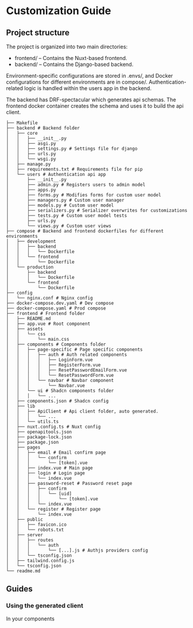 # Customization Guide

## Project structure


The project is organized into two main directories:
- frontend/ – Contains the Nuxt-based frontend.
- backend/ – Contains the Django-based backend.

Environment-specific configurations are stored in .envs/, and Docker configurations for different environments are in compose/. Authentication-related logic is handled within the users app in the backend.

The backend has DRF-spectacular which generates api schemas. The frontend docker container creates the schema and uses it to build the api client.

```
├── Makefile
├── backend # Backend folder
│   ├── core
│   │   ├── __init__.py
│   │   ├── asgi.py
│   │   ├── settings.py # Settings file for django
│   │   ├── urls.py
│   │   └── wsgi.py
│   ├── manage.py
│   ├── requirements.txt # Requirements file for pip
│   └── users # Authentication api app
│       ├── __init__.py
│       ├── admin.py # Registers users to admin model
│       ├── apps.py
│       ├── forms.py # Modifies forms for custom user model
│       ├── managers.py # Custom user manager
│       ├── models.py # Custom user model
│       ├── serializers.py # Serializer overwrites for customizations
│       ├── tests.py # Custom user model tests
│       ├── urls.py
│       └── views.py # Custom user views
├── compose # Backend and frontend dockerfiles for different environments
│   ├── development
│   │   ├── backend
│   │   │   └── Dockerfile
│   │   └── frontend
│   │       └── Dockerfile
│   └── production
│       ├── backend
│       │   └── Dockerfile
│       └── frontend
│           └── Dockerfile
├── config
│   └── nginx.conf # Nginx config
├── docker-compose.dev.yaml # Dev compose
├── docker-compose.yaml # Prod compose
├── frontend # Frontend folder
│   ├── README.md
│   ├── app.vue # Root component
│   ├── assets
│   │   └── css
│   │       └── main.css
│   ├── components # Components folder
│   │   ├── page-specific # Page specific components
│   │   │   ├── auth # Auth related components
│   │   │   │   ├── LoginForm.vue
│   │   │   │   ├── RegisterForm.vue
│   │   │   │   ├── ResetPasswordEmailForm.vue
│   │   │   │   └── ResetPasswordForm.vue
│   │   │   └── navbar # Navbar component
│   │   │       └── Navbar.vue
│   │   └── ui # Shadcn components folder
│   │   │   └── ...
│   ├── components.json # Shadcn config
│   ├── lib
│   │   ├── ApiClient # Api client folder, auto generated.
│   │   │   └── ...
│   │   └── utils.ts
│   ├── nuxt.config.ts # Nuxt config
│   ├── openapitools.json
│   ├── package-lock.json
│   ├── package.json
│   ├── pages
│   │   ├── email # Email confirm page
│   │   │   └── confirm
│   │   │       └── [token].vue
│   │   ├── index.vue # Main page
│   │   ├── login # Login page
│   │   │   └── index.vue
│   │   ├── password-reset # Password reset page
│   │   │   ├── confirm
│   │   │   │   └── [uid]
│   │   │   │       └── [token].vue
│   │   │   └── index.vue
│   │   └── register # Register page
│   │       └── index.vue
│   ├── public
│   │   ├── favicon.ico
│   │   └── robots.txt
│   ├── server
│   │   ├── routes
│   │   │   └── auth
│   │   │       └── [...].js # Authjs providers config
│   │   └── tsconfig.json
│   ├── tailwind.config.js
│   └── tsconfig.json
└── readme.md
```
## Guides

### Using the generated client
In your components <script setup> paste:
```js
const { getSession } = useAuth()

import {Configuration, DjRestAuthApi } from '@/lib/ApiClient'
 const apiConfig = new Configuration({
  basePath: useRuntimeConfig().public.SiteHost,
  accessToken: async () => {
    const values = await getSession()
    return values['access_token'];
  }
})
const client = new DjRestAuthApi(apiConfig);

You can now call client methods to use the api.
```

### Adding social providers

To add custom oauth providers you would need to do a number of steps.
This is an example of using the Google provider, however others can be implemented with the same steps.

1. **Setup backend**
    1. Go to backend/core/settings.py and add your relevant provider to INSTALLED_APPS:
    ```py
    # backend/core/settings.py
    INSTALLED_APPS = [
        # ...
        "allauth.socialaccount.providers.google",
    ]
    ```
    2. Write Oauth2 keys in env (Both environments):
    ```
    # .envs/production/.env and .envs/local/.env
    # ...
    GOOGLE_CLIENT_ID=<your id>
    GOOGLE_CLIENT_SECRET=<your secret>
    ```
    3. Write settings configuration:
    ```py
    # backend/core/settings.py
    SOCIALACCOUNT_PROVIDERS = {
        # ...
        "google": {
            "APP": {
                "client_id": os.getenv("GOOGLE_CLIENT_ID"),
                "secret": os.getenv("GOOGLE_CLIENT_SECRET"),
                "key": "",  # leave empty
            },
            "SCOPE": [
                "profile",
                "email",
            ],
            "AUTH_PARAMS": {
                "access_type": "online",
            },
            "VERIFIED_EMAIL": True,
        },
    }

    ```
    4. Add the relevant view:
    ```py
    # backend/users/views.py
    from dj_rest_auth.registration.views import SocialLoginView
    from allauth.socialaccount.providers.google.views import GoogleOAuth2Adapter
    from allauth.socialaccount.providers.oauth2.client import OAuth2Client


    class GoogleLogin(SocialLoginView):
        adapter_class = GoogleOAuth2Adapter
        callback_url = settings.SITE_HOST
        client_class = OAuth2Client
    ```
    5. Add it to the urls.py to serve the view:
    ```py
    from users.views import (
        GoogleLogin,
    )

    urlpatterns = [
        path("dj-rest-auth/google/", GoogleLogin.as_view(), name="google_login"),
    ]
    ```
2. **Setup frontend**
    1. Register the Google sign in handler in frontend/server/routes/auth/[...].js:
    ```js
    // frontend/server/routes/auth/[...].js
    const SIGN_IN_HANDLERS = {
        // ...
        "google": async (user, account, profile, email, credentials) => {
            try {
                const response = await fetch('http://backend:8000/api/dj-rest-auth/google/', {
                    method: 'POST',
                    headers: {
                        'Content-Type': 'application/json',
                    },
                    body: JSON.stringify({access_token: account.access_token}),
                });
                account["meta"] = response.json();
                return true;
            } catch (error) {
                console.error(error);
                return false;
            }
        }
    }
    ```
    2. add Google provider to the providers array:
    ```js
    // frontend/server/routes/auth/[...].js
    // ...
    import GoogleProvider from "next-auth/providers/google";
    // ...
    export default NuxtAuthHandler({
        // ...
        providers: [
            // ...
            GoogleProvider.default({
                clientId: process.env.GOOGLE_CLIENT_ID,
                clientSecret: process.env.GOOGLE_CLIENT_SECRET,
                authorization: {
                    params: {
                        prompt: "consent",
                        access_type: "offline",
                        response_type: "code"
                    }
                }
            }),
        ]

    })
    ```
